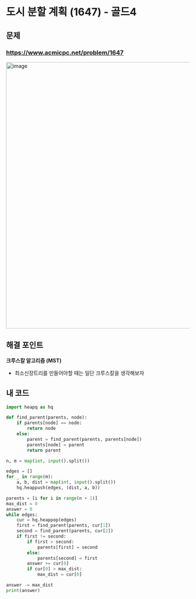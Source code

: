 # 도시 분할 계획 (1647) - 골드4

## 문제 
### https://www.acmicpc.net/problem/1647
<img width="728" alt="image" src="https://user-images.githubusercontent.com/72330884/191008793-36b62275-88b1-479a-90d5-1d3d5488d014.png">

## 해결 포인트
**크루스칼 알고리즘 (MST)**
- 최소신장트리를 만들어야할 때는 일단 크루스칼을 생각해보자

## 내 코드
```python
import heapq as hq

def find_parent(parents, node):
    if parents[node] == node:
        return node
    else:
        parent = find_parent(parents, parents[node])
        parents[node] = parent
        return parent

n, m = map(int, input().split())

edges = []
for _ in range(m):
    a, b, dist = map(int, input().split())
    hq.heappush(edges, (dist, a, b))

parents = [i for i in range(n + 1)]
max_dist = 0
answer = 0
while edges:
    cur = hq.heappop(edges)
    first = find_parent(parents, cur[1])
    second = find_parent(parents, cur[2])
    if first != second:
        if first > second:
            parents[first] = second
        else:
            parents[second] = first
        answer += cur[0]
        if cur[0] > max_dist:
            max_dist = cur[0]

answer -= max_dist
print(answer)
```

